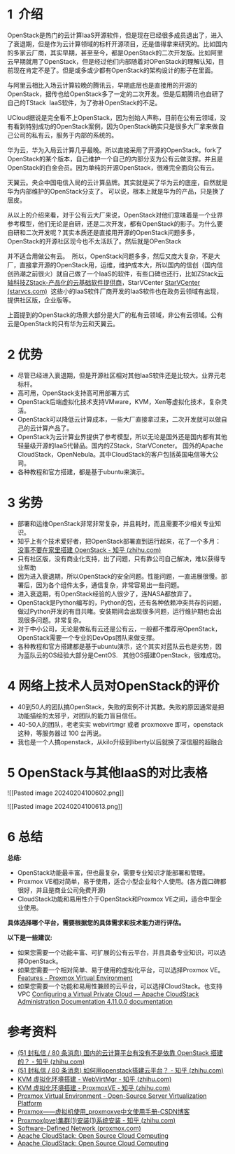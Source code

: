 
# 1  介绍

  

OpenStack是热门的云计算IaaS开源软件，但是现在已经很多成员退出了，进入了衰退期，但是作为云计算领域的标杆开源项目，还是值得拿来研究的。比如国内的多家云厂商，其实早期，甚至至今，都是OpenStack的二次开发版。比如阿里云早期就用了OpenStack，但是经过他们内部随着对OPenStack的理解认知，目前现在肯定不是了。但是或多或少都有OpenStack的架构设计的影子在里面。

  

与阿里云相比入场云计算较晚的腾讯云，早期底层也是直接用的开源的OpenStack，据传也给OpenStack多了一定的二次开发。但是后期腾讯也自研了自己的TStack  IaaS软件，为了弥补OpenStack的不足。

  

UCloud据说是完全看不上OpenStack，因为创始人声称，目前在公有云领域，没有看到特别成功的OpenStack案例，因为OpenStack确实只是很多大厂拿来做自己公司的私有云，服务于内部的系统的。

  

华为云，华为入局云计算几乎最晚。所以直接采用了开源的OpenStack。fork了OpenStack的某个版本，自己维护一个自己的内部分支为公有云做支撑。并且是OpenStack的白金会员。因为单纯的开源OpenStack，很难完全面向公有云。

  

天翼云。央企中国电信入局的云计算品牌。其实就是买了华为云的底座，自然就是华为内部维护的OpenStack分支了。 可以说，根本上就是华为的产品，只是换了层皮。

  

从以上的介绍来看，对于公有云大厂来说，OpenStack对他们意味着是一个业界参考模型，他们无论是自研，还是二次开发，都有OpenStack的影子。为什么要自研和二次开发呢？其实本质还是直接用开源的OpenStack问题多多，OpenStack的开源社区现今也不太活跃了。然后就是OPenStack

并不适合用做公有云。  所以，OpenStack问题多多，然后又庞大复杂，不是大厂，直接拿开源的OpenStack用，运维，维护成本大，所以国内的信创（国内信创热潮之前很火）就自己做了一个IaaS的软件，有些口碑也还行，比如ZStack[云轴科技ZStack-产品化的云基础软件提供商](https://www.zstack.io/)，StarVCenter [StarVCenter (starvcs.com)](http://www.starvcs.com/)  这些小的IaaS软件厂商开发的IaaS软件也在政务云领域有出现，提供社区版，企业版等。

  

上面提到的OpenStack的场景大部分是大厂的私有云领域，非公有云领域。公有云是OpenStack的只有华为云和天翼云。

  

# 2 优势

  

- 尽管已经进入衰退期，但是开源社区相对其他IaaS软件还是比较大。业界元老标杆。
- 高可用，OpenStack支持高可用部署方式
- OpenStack后端虚拟化技术支持VMware，KVM，Xen等虚拟化技术，复杂灵活。
- OpenStack可以降低云计算成本，一些大厂直接拿过来，二次开发就可以做自己的云计算产品了。
- OpenStack为云计算业界提供了参考模型，所以无论是国外还是国内都有其他轻量级开源的IaaS代替品。国内的ZStack，StarVConeter。 国外的Apache CloudStack，OpenNebula。其中CloudStack的客户包括英国电信等大公司。
- 各种教程和官方搭建，都是基于ubuntu来演示。

  

# 3 劣势

  

- 部署和运维OpenStack非常非常复杂，并且耗时，而且需要不少相关专业知识。
- 知乎上有个技术爱好者，把OpenStack部署直到运行起来，花了一个多月： [没事不要在家里搭建 OpenStack - 知乎 (zhihu.com)](https://zhuanlan.zhihu.com/p/440120871) 
- 只有社区版，没有商业化支持，出了问题，只有靠公司自己解决，难以获得专业帮助
- 因为进入衰退期，所以OpenStack的安全问题。性能问题，一直进展很慢。部署后，因为各个组件太多，通信复杂，非常容易出一些问题。
- 进入衰退期，有OpenStack经验的人很少了，连NASA都放弃了。
- OpenStack是Python编写的，Python的包，还有各种依赖冲突共存的问题，做过Python开发的有目共睹。安装期间会出现很多问题，运行维护期也会出现很多问题。非常复杂。
- 对于中小公司，无论是做私有云还是公有云，一般都不推荐用OpenStack，OpenStack需要一个专业的DevOps团队来做支撑。
- 各种教程和官方搭建都是基于ubuntu演示，这个其实对蓝队云也是劣势，因为蓝队云的OS经验大部分是CentOS.   其他OS搭建OpenStack，很难成功。

# 4 网络上技术人员对OpenStack的评价

  

- 40到50人的团队搞OpenStack，失败的案例不计其数。失败的原因通常是把功能描绘的太邪乎，对团队的能力盲目信任。
- 40-50人的团队，老老实实 webvirtmgr 或者 proxmoxve 即可，openstack 这种，等服务器过 100 台再说。
- 我也是一个人搞openstack，从kilo升级到liberty以后就换了深信服的超融合

  

# 5 OpenStack与其他IaaS的对比表格

![[Pasted image 20240204100602.png]]


![[Pasted image 20240204100613.png]]

# 6 总结

  

**总结:**

- OpenStack功能最丰富，但也最复杂，需要专业知识才能部署和管理。
- Proxmox VE相对简单，易于使用，适合小型企业和个人使用。(各方面口碑都很好，并且是商业公司免费开源)
- CloudStack功能和易用性介于OpenStack和Proxmox VE之间，适合中型企业使用。

**具体选择哪个平台，需要根据您的具体需求和技术能力进行评估。**

**以下是一些建议:**

- 如果您需要一个功能丰富、可扩展的公有云平台，并且具备专业知识，可以选择OpenStack。
- 如果您需要一个相对简单、易于使用的虚拟化平台，可以选择Proxmox VE。 [Features - Proxmox Virtual Environment](https://www.proxmox.com/en/proxmox-virtual-environment/features)
- 如果您需要一个功能和易用性兼顾的云平台，可以选择CloudStack。也支持VPC [Configuring a Virtual Private Cloud — Apache CloudStack Administration Documentation 4.11.0.0 documentation](https://docs.cloudstack.apache.org/projects/archived-cloudstack-administration/en/latest/networking/virtual_private_cloud_config.html)

# 参考资料

  

- [(51 封私信 / 80 条消息) 国内的云计算平台有没有不是依靠 OpenStack 搭建的？ - 知乎 (zhihu.com)](https://www.zhihu.com/question/34511860)
- [(51 封私信 / 80 条消息) 如何用openstack搭建云平台？ - 知乎 (zhihu.com)](https://www.zhihu.com/question/54549481)
- [KVM 虚拟化环境搭建 - WebVirtMgr - 知乎 (zhihu.com)](https://zhuanlan.zhihu.com/p/49120559)
- [KVM 虚拟化环境搭建 - ProxmoxVE - 知乎 (zhihu.com)](https://zhuanlan.zhihu.com/p/49118355)
- [Proxmox Virtual Environment - Open-Source Server Virtualization Platform](https://www.proxmox.com/en/proxmox-virtual-environment/overview)
- [Proxmox——虚拟机使用_proxmoxve中文使用手册-CSDN博客](https://blog.csdn.net/wang__sepcial/article/details/121990466)
- [Proxmox(pve)集群(1)安装(1)系统安装 - 知乎 (zhihu.com)](https://zhuanlan.zhihu.com/p/650900358?utm_id=0)
- [Software-Defined Network (proxmox.com)](https://pve.proxmox.com/pve-docs/chapter-pvesdn.html)
- [Apache CloudStack: Open Source Cloud Computing](https://cloudstack.apache.org/cloud-builders.html)
- [Apache CloudStack: Open Source Cloud Computing](https://cloudstack.apache.org/api.html)